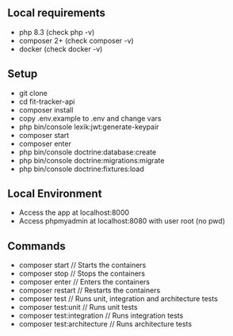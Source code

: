 ## Local requirements

- php 8.3 (check php -v)
- composer 2+ (check composer -v)
- docker (check docker -v)

## Setup

- git clone
- cd fit-tracker-api
- composer install
- copy .env.example to .env and change vars
- php bin/console lexik:jwt:generate-keypair
- composer start
- composer enter
- php bin/console doctrine:database:create
- php bin/console doctrine:migrations:migrate
- php bin/console doctrine:fixtures:load

## Local Environment

- Access the app at localhost:8000
- Access phpmyadmin at localhost:8080 with user root (no pwd)

## Commands

- composer start // Starts the containers
- composer stop // Stops the containers
- composer enter // Enters the containers
- composer restart // Restarts the containers
- composer test // Runs unit, integration and architecture tests
- composer test:unit // Runs unit tests
- composer test:integration // Runs integration tests
- composer test:architecture // Runs architecture tests
